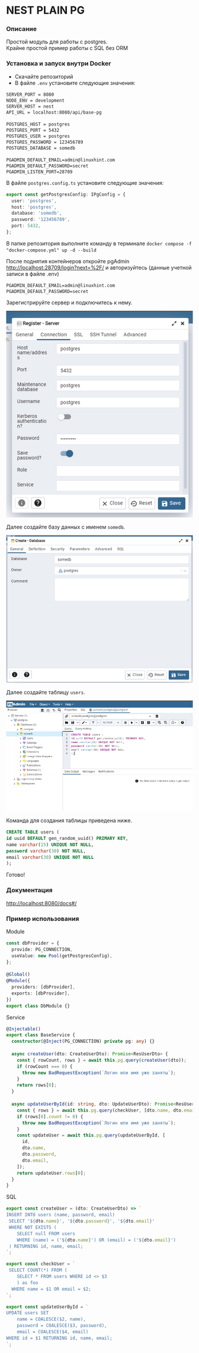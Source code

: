
# NEST PLAIN PG

### Описание

Простой модуль для работы с postgres.  
Крайне простой пример работы с SQL без ORM

### Установка и запуск внутри Docker

* Скачайте репозиторий
* В файле `.env` установите следующие значения:

```env
SERVER_PORT = 8080
NODE_ENV = development
SERVER_HOST = nest
API_URL = localhost:8080/api/base-pg

POSTGRES_HOST = postgres
POSTGRES_PORT = 5432
POSTGRES_USER = postgres
POSTGRES_PASSWORD = 123456789
POSTGRES_DATABASE = somedb

PGADMIN_DEFAULT_EMAIL=admin@linuxhint.com
PGADMIN_DEFAULT_PASSWORD=secret
PGADMIN_LISTEN_PORT=28709
```

В файле `postgres.config.ts` установите следующие значения:

```ts
export const getPostgresConfig: IPgConfig = {
  user: 'postgres',
  host: 'postgres',
  database: 'somedb',
  password: '123456789',
  port: 5432,
};
```

В папке репозитория выполните команду в терминале `docker compose -f "docker-compose.yml" up -d --build`

После поднятия контейнеров откройте pgAdmin <http://localhost:28709/login?next=%2F/> и авторизуйтесь (данные учетной записи в файле .env)

```env
PGADMIN_DEFAULT_EMAIL=admin@linuxhint.com
PGADMIN_DEFAULT_PASSWORD=secret
```

Зарегистрируйте сервер и подключитесь к нему.
<p align="left">
    <img src="./docs/1.png" />
</p>

Далее создайте базу данных c именем `somedb`.
<p align="left">
    <img src="./docs/2.png" />
</p>

Далее создайте таблицу `users`.  
<p align="left">
    <img src="./docs/3.png" />
</p>

Команда для создания таблицы приведена ниже.

```sql
CREATE TABLE users (
id uuid DEFAULT gen_random_uuid() PRIMARY KEY,
name varchar(15) UNIQUE NOT NULL,
password varchar(30) NOT NULL,
email varchar(30) UNIQUE NOT NULL
);
```

Готово!

### Документация

<http://localhost:8080/docs#/>

### Пример использования

Module

```ts
const dbProvider = {
  provide: PG_CONNECTION,
  useValue: new Pool(getPostgresConfig),
};

@Global()
@Module({
  providers: [dbProvider],
  exports: [dbProvider],
})
export class DbModule {}
```

Service

```ts
@Injectable()
export class BaseService {
  constructor(@Inject(PG_CONNECTION) private pg: any) {}

  async createUser(dto: CreateUserDto): Promise<ResUserDto> {
    const { rowCount, rows } = await this.pg.query(createUser(dto));
    if (rowCount === 0) {
      throw new BadRequestException(`Логин или имя уже заняты`);
    }
    return rows[0];
  }

  async updateUserById(id: string, dto: UpdateUserDto): Promise<ResUserDto> {
    const { rows } = await this.pg.query(checkUser, [dto.name, dto.email, id]);
    if (rows[0].count != 0) {
      throw new BadRequestException(`Логин или имя уже заняты`);
    }
    const updateUser = await this.pg.query(updateUserById, [
      id,
      dto.name,
      dto.password,
      dto.email,
    ]);
    return updateUser.rows[0];
  }
}
```

SQL

```ts
export const createUser = (dto: CreateUserDto) => `
INSERT INTO users (name, password, email)
 SELECT '${dto.name}', '${dto.password}', '${dto.email}'
 WHERE NOT EXISTS (
    SELECT null FROM users 
    WHERE (name) = ('${dto.name}') OR (email) = ('${dto.email}')
 ) RETURNING id, name, email;
`;
```

```ts
export const checkUser = `
 SELECT COUNT(*) FROM (
    SELECT * FROM users WHERE id <> $3
    ) as foo 
  WHERE name = $1 OR email = $2;
`;
```

```ts
export const updateUserById = `
UPDATE users SET 
    name = COALESCE($2, name),
    password = COALESCE($3, password),
    email = COALESCE($4, email)
WHERE id = $1 RETURNING id, name, email;
`;
```
